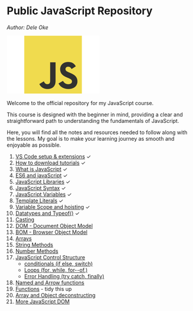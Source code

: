 # Public JavaScript Repository
*Author: Dele Oke*

![JavaScript Logo](images/javascript-39403.png)

Welcome to the official repository for my JavaScript course.

This course is designed with the beginner in mind, providing a clear and straightforward path to  understanding the fundamentals of JavaScript. 

Here, you will find all the notes and resources needed to follow along with the lessons. My goal is to make your learning  journey as smooth and enjoyable as possible. 

1. [VS Code setup & extensions](tutorials/vscode_setup.md) ✓
1. [How to download tutorials](tutorials/downloading_tutorials.md) ✓
1. [What is JavaScript](tutorials/what_is_JavaScript.md) ✓
1. [ES6 and javaScript](tutorials/ES6_JavaScript.md) ✓
1. [JavaScript Libraries](tutorials/JavaScript_libraries.md) ✓
1. [JavaScript Syntax](tutorials/javaScript_Syntax.md) ✓
1. [JavaScript Variables](tutorials/JavaScript_variables.md) ✓
1. [Template Literals](tutorials/template_literals.md) ✓
1. [Variable Scope and hoisting](tutorials/scope_hoist_variables.md) ✓
1. [Datatypes and Typeof()](tutorials/datatypes.md) ✓
1. [Casting](tutorials/casting.md)
1. [DOM - Document Object Model](tutorials/JavaScript_DOM.md)
1. [BOM - Browser Object Model](tutorials/JavaScript_BOM.md)
1. [Arrays](tutorials/array_intro.md)
1. [String Methods](tutorials/string_methods.md)
1. [Number Methods](tutorials/number_methods.md)
1. [JavaScript Control Structure](tutorials/control_structure.md)  
    - [conditionals (if else, switch)](tutorials/conditionals.md)
    - [Loops (for, while, for--of,)](tutorials/loops.md)
    - [Error Handling (try catch, finally)](tutorials/errorhandling.md)
1. [Named and Arrow functions](tutorials/arrow_functions_intro.md)
1. [Functions](tutorials/functions.md) - tidy this up
1. [Array and Object deconstructing](tutorials/array-object-deconstructing.md)
1. [More JavaScript DOM]()

